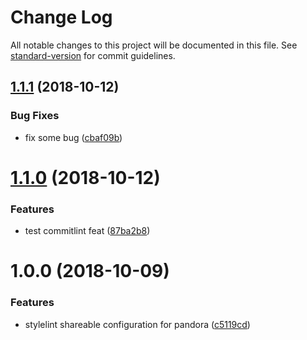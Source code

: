 # Change Log

All notable changes to this project will be documented in this file. See [standard-version](https://github.com/conventional-changelog/standard-version) for commit guidelines.

<a name="1.1.1"></a>
## [1.1.1](https://github.com/pandolajs/stylelint-config-pandora/compare/v1.1.0...v1.1.1) (2018-10-12)


### Bug Fixes

* fix some bug ([cbaf09b](https://github.com/pandolajs/stylelint-config-pandora/commit/cbaf09b))



<a name="1.1.0"></a>
# [1.1.0](https://github.com/pandolajs/stylelint-config-pandora/compare/v1.0.0...v1.1.0) (2018-10-12)


### Features

* test commitlint feat ([87ba2b8](https://github.com/pandolajs/stylelint-config-pandora/commit/87ba2b8))



<a name="1.0.0"></a>
# 1.0.0 (2018-10-09)


### Features

* stylelint shareable configuration for pandora ([c5119cd](https://github.com/pandolajs/stylelint-config-pandora/commit/c5119cd))
